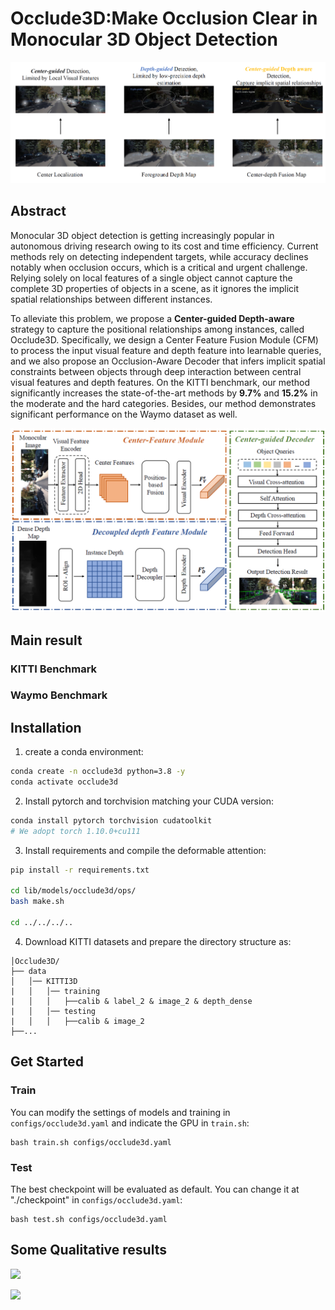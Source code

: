 # Occlude3D:Make Occlusion Clear in Monocular 3D Object Detection

![](./Imgs/Fig1.png)

## Abstract

Monocular 3D object detection is getting increasingly popular in autonomous driving research owing to its cost and time efficiency. Current methods rely on detecting independent targets, while accuracy declines notably when occlusion occurs, which is a critical and urgent challenge. Relying solely on local features of a single object cannot capture the complete 3D properties of objects in a scene, as it ignores the implicit spatial relationships between different instances. 

To alleviate this problem, we propose a **Center-guided Depth-aware** strategy to capture the positional relationships among instances, called Occlude3D.  Specifically, we design a Center Feature Fusion Module (CFM)  to process the input visual feature and depth feature into learnable queries, and we also propose an Occlusion-Aware Decoder that infers implicit spatial constraints between objects through deep interaction between central visual features and depth features. On the KITTI benchmark, our method significantly increases the state-of-the-art methods by **9.7\%** and **15.2\%** in the moderate and the hard categories. Besides, our method demonstrates significant performance on the Waymo dataset as well.

![](./Imgs/Fig2.png)


## Main result
### KITTI Benchmark


### Waymo Benchmark


## Installation

1. create a conda environment:

```bash
conda create -n occlude3d python=3.8 -y
conda activate occlude3d
```

2. Install pytorch and torchvision matching your CUDA version:

```bash
conda install pytorch torchvision cudatoolkit
# We adopt torch 1.10.0+cu111
```

3. Install requirements and compile the deformable attention:

```bash
pip install -r requirements.txt

cd lib/models/occlude3d/ops/
bash make.sh

cd ../../../..
```

4. Download KITTI datasets and prepare the directory structure as:

```
│Occlude3D/
├── data
│   │── KITTI3D
|   │   │── training
|   │   │   ├──calib & label_2 & image_2 & depth_dense
|   │   │── testing
|   │   │   ├──calib & image_2
├──...
```



## Get Started

### Train

You can modify the settings of models and training in `configs/occlude3d.yaml` and indicate the GPU in `train.sh`:

    bash train.sh configs/occlude3d.yaml 

### Test

The best checkpoint will be evaluated as default. You can change it at "./checkpoint" in `configs/occlude3d.yaml`:

```
bash test.sh configs/occlude3d.yaml
```



## Some Qualitative results

![](C:\Users\13908\Desktop\Occulde3D\Imgs\Fig3.png)



![](C:\Users\13908\Desktop\Occulde3D\Imgs\Fig4.png)
